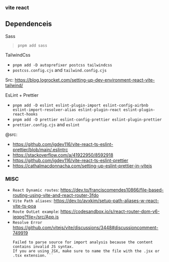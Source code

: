 ### vite react 


## Dependenceis 

Sass 
> `pnpm add sass`

TailwindCss 
  - `pnpm add -D autoprefixer postcss tailwindcss`
  - `postcss.config.cjs` and `tailwind.config.cjs`

Src: https://blog.logrocket.com/setting-up-dev-environment-react-vite-tailwind/


EsLint + Prettier
  - `pnpm add -D eslint eslint-plugin-import eslint-config-airbnb eslint-import-resolver-alias eslint-plugin-react eslint-plugin-react-hooks`
  - `pnpm add -D prettier eslint-config-prettier eslint-plugin-prettier`
  - `prettier.config.cjs` and `eslint`

@src: 
  - https://github.com/igdev116/vite-react-ts-eslint-prettier/blob/main/.eslintrc
  - https://stackoverflow.com/a/41922950/8592918
  - https://github.com/igdev116/vite-react-ts-eslint-prettier
  - https://cathalmacdonnacha.com/setting-up-eslint-prettier-in-vitejs

### MISC
  - `React Dynamic routes`: https://dev.to/franciscomendes10866/file-based-routing-using-vite-and-react-router-3fdo
  - `Vite Path aliases`: https://dev.to/avxkim/setup-path-aliases-w-react-vite-ts-poa
  - `Route OutLet example`: https://codesandbox.io/s/react-router-dom-v6-ieqpg?file=/src/App.js
  - `Resolve Error` https://github.com/vitejs/vite/discussions/3448#discussioncomment-749919
    ```[plugin:vite:import-analysis]
    Failed to parse source for import analysis because the content contains invalid JS syntax.
    If you are using JSX, make sure to name the file with the .jsx or .tsx extension.```
